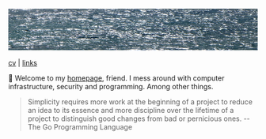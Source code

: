![sea](sea.jpg)

[cv](cv.md) | [links](links.md)

👋 Welcome to my [homepage](https://github.com/jreisinger/jreisinger.github.io), friend. I mess around with computer infrastructure, security and programming. Among other things.

> Simplicity requires more work at the beginning of a project to reduce an idea to its essence and more discipline over the lifetime of a project to distinguish good changes from bad or pernicious ones. -- The Go Programming Language
